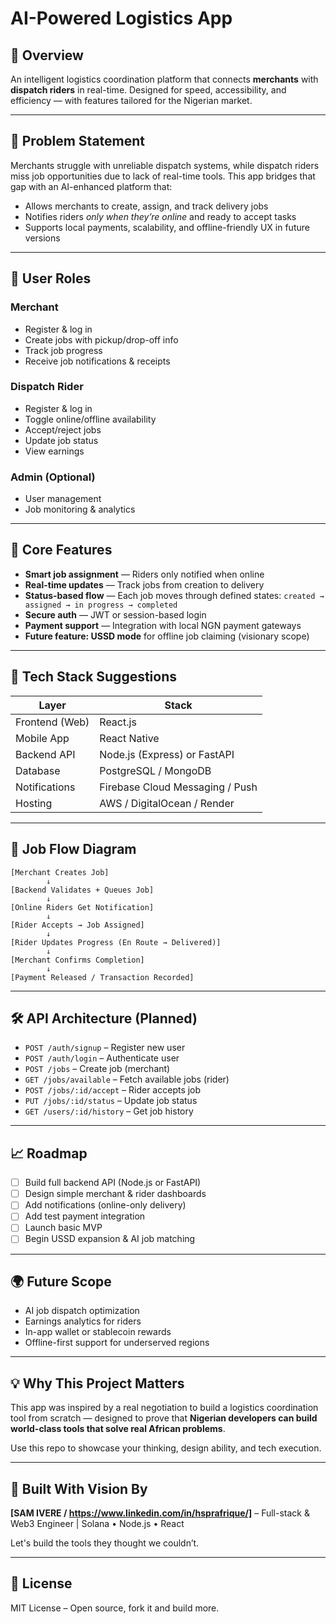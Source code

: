 # AI-Powered Logistics App

## 🚀 Overview
An intelligent logistics coordination platform that connects **merchants** with **dispatch riders** in real-time. Designed for speed, accessibility, and efficiency — with features tailored for the Nigerian market.

---

## 🎯 Problem Statement
Merchants struggle with unreliable dispatch systems, while dispatch riders miss job opportunities due to lack of real-time tools. This app bridges that gap with an AI-enhanced platform that:

- Allows merchants to create, assign, and track delivery jobs
- Notifies riders *only when they’re online* and ready to accept tasks
- Supports local payments, scalability, and offline-friendly UX in future versions

---

## 👥 User Roles

### Merchant
- Register & log in
- Create jobs with pickup/drop-off info
- Track job progress
- Receive job notifications & receipts

### Dispatch Rider
- Register & log in
- Toggle online/offline availability
- Accept/reject jobs
- Update job status
- View earnings

### Admin (Optional)
- User management
- Job monitoring & analytics

---

## 📲 Core Features

- **Smart job assignment** — Riders only notified when online
- **Real-time updates** — Track jobs from creation to delivery
- **Status-based flow** — Each job moves through defined states: `created → assigned → in progress → completed`
- **Secure auth** — JWT or session-based login
- **Payment support** — Integration with local NGN payment gateways
- **Future feature: USSD mode** for offline job claiming (visionary scope)

---

## 🔧 Tech Stack Suggestions

| Layer            | Stack                          |
|------------------|---------------------------------|
| Frontend (Web)   | React.js                        |
| Mobile App       | React Native                    |
| Backend API      | Node.js (Express) or FastAPI    |
| Database         | PostgreSQL / MongoDB            |
| Notifications    | Firebase Cloud Messaging / Push |
| Hosting          | AWS / DigitalOcean / Render     |

---

## 🔄 Job Flow Diagram

```
[Merchant Creates Job] 
        ↓
[Backend Validates + Queues Job] 
        ↓
[Online Riders Get Notification] 
        ↓
[Rider Accepts → Job Assigned] 
        ↓
[Rider Updates Progress (En Route → Delivered)] 
        ↓
[Merchant Confirms Completion] 
        ↓
[Payment Released / Transaction Recorded]
```

---

## 🛠 API Architecture (Planned)

- `POST /auth/signup` – Register new user
- `POST /auth/login` – Authenticate user
- `POST /jobs` – Create job (merchant)
- `GET /jobs/available` – Fetch available jobs (rider)
- `POST /jobs/:id/accept` – Rider accepts job
- `PUT /jobs/:id/status` – Update job status
- `GET /users/:id/history` – Get job history

---

## 📈 Roadmap

- [ ] Build full backend API (Node.js or FastAPI)
- [ ] Design simple merchant & rider dashboards
- [ ] Add notifications (online-only delivery)
- [ ] Add test payment integration
- [ ] Launch basic MVP
- [ ] Begin USSD expansion & AI job matching

---

## 🌍 Future Scope

- AI job dispatch optimization
- Earnings analytics for riders
- In-app wallet or stablecoin rewards
- Offline-first support for underserved regions

---

## 💡 Why This Project Matters
This app was inspired by a real negotiation to build a logistics coordination tool from scratch — designed to prove that **Nigerian developers can build world-class tools that solve real African problems**.

Use this repo to showcase your thinking, design ability, and tech execution.

---

## 🧠 Built With Vision By
**[SAM IVERE / https://www.linkedin.com/in/hsprafrique/]** – Full-stack & Web3 Engineer | Solana • Node.js • React

Let's build the tools they thought we couldn’t.

---

## 🔗 License
MIT License – Open source, fork it and build more.

